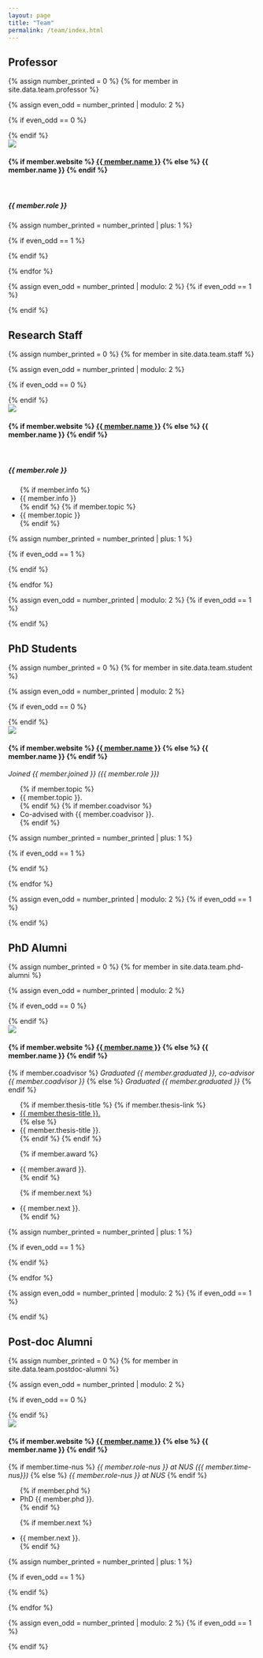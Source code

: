 ```yaml
---
layout: page
title: "Team"
permalink: /team/index.html
---
```


<!-- Jump to [research staff](#research-staff), [PhD students](#phd-students), [PhD alumni](#phd-alumni), [post-doc alumni](#post-doc-alumni). -->

## Professor

{% assign number_printed = 0 %}
{% for member in site.data.team.professor %}

{% assign even_odd = number_printed | modulo: 2 %}

{% if even_odd == 0 %}

<div class="row row-buffer">
{% endif %}

<div class="col-sm-6 clearfix column-buffer">
  <img class="img-responsive team-pic" src="{{ site.url }}{{ site.baseurl }}/images/team/individuals/{{ member.photo }}"  />
  <h4>
    {% if member.website %}
      <a href="{{ member.website }}" target="_blank">{{ member.name }}</a>
    {% else %}
      <a>{{ member.name }}</a>
    {% endif %}
  </h4>
  <br>
  <h5><i>{{ member.role }} </i></h5>

</div>

{% assign number_printed = number_printed | plus: 1 %}

{% if even_odd == 1 %}

</div>
{% endif %}

{% endfor %}

{% assign even_odd = number_printed | modulo: 2 %}
{% if even_odd == 1 %}

</div>
{% endif %}

## Research Staff

{% assign number_printed = 0 %}
{% for member in site.data.team.staff %}

{% assign even_odd = number_printed | modulo: 2 %}

{% if even_odd == 0 %}

<div class="row row-buffer">
{% endif %}

<div class="col-sm-6 clearfix column-buffer">
  <img class="img-responsive team-pic" src="{{ site.url }}{{ site.baseurl }}/images/team/individuals/{{ member.photo }}"  />
  <h4>
    {% if member.website %}
      <a href="{{ member.website }}" target="_blank">{{ member.name }}</a>
    {% else %}
      <a>{{ member.name }}</a>
    {% endif %}
  </h4>
  <br>
  <h5><i>{{ member.role }} </i></h5>

  <ul class="team-info">
  {% if member.info %}
  <li> {{ member.info }} </li>
  {% endif %}
  {% if member.topic %}
  <li> {{ member.topic }} </li>
  {% endif %}
  </ul>

</div>

{% assign number_printed = number_printed | plus: 1 %}

{% if even_odd == 1 %}

</div>
{% endif %}

{% endfor %}

{% assign even_odd = number_printed | modulo: 2 %}
{% if even_odd == 1 %}

</div>
{% endif %}

## PhD Students

{% assign number_printed = 0 %}
{% for member in site.data.team.student %}

{% assign even_odd = number_printed | modulo: 2 %}

{% if even_odd == 0 %}

<div class="row row-buffer">
{% endif %}

<div class="col-sm-6 clearfix column-buffer">
  <img class="img-responsive team-pic" src="{{ site.url }}{{ site.baseurl }}/images/team/individuals/{{ member.photo }}"  />
  <h4>
    {% if member.website %}
      <a href="{{ member.website }}" target="_blank">{{ member.name }}</a>
    {% else %}
      <a>{{ member.name }}</a>
    {% endif %}
  </h4>
  <i>Joined {{ member.joined }} ({{ member.role }}) </i>
  <br>

  <ul class="team-info">
  {% if member.topic %}
  <li> {{ member.topic }}. </li>
  {% endif %}
  {% if member.coadvisor %}
  <li> Co-advised with {{ member.coadvisor }}. </li>
  {% endif %}
  </ul>

</div>

{% assign number_printed = number_printed | plus: 1 %}

{% if even_odd == 1 %}

</div>
{% endif %}

{% endfor %}

{% assign even_odd = number_printed | modulo: 2 %}
{% if even_odd == 1 %}

</div>
{% endif %}

## PhD Alumni

{% assign number_printed = 0 %}
{% for member in site.data.team.phd-alumni %}

{% assign even_odd = number_printed | modulo: 2 %}

{% if even_odd == 0 %}

<div class="row row-buffer">
{% endif %}

<div class="col-sm-6 clearfix column-buffer">
  <img class="img-responsive team-pic" src="{{ site.url }}{{ site.baseurl }}/images/team/individuals/{{ member.photo }}"  />
  <h4>
    {% if member.website %}
      <a href="{{ member.website }}" target="_blank">{{ member.name }}</a>
    {% else %}
      <a>{{ member.name }}</a>
    {% endif %}
  </h4>
  {% if member.coadvisor %}
    <i>Graduated {{ member.graduated }}, co-advisor {{ member.coadvisor }} </i>
  {% else %}
    <i>Graduated {{ member.graduated }} </i>
  {% endif %}
  <br>

  <ul class="team-info">
  {% if member.thesis-title %}
    {% if member.thesis-link %}
      <li><a href="{{ member.thesis-link }}" target="_blank"> {{ member.thesis-title }}. </a></li>
    {% else %}
      <li><a> {{ member.thesis-title }}. </a></li>
    {% endif %}
  {% endif %}

{% if member.award %}

  <li> {{ member.award }}. </li>
  {% endif %}

{% if member.next %}

  <li> {{ member.next }}. </li>
  {% endif %}
  </ul>

</div>

{% assign number_printed = number_printed | plus: 1 %}

{% if even_odd == 1 %}

</div>
{% endif %}

{% endfor %}

{% assign even_odd = number_printed | modulo: 2 %}
{% if even_odd == 1 %}

</div>
{% endif %}

## Post-doc Alumni

{% assign number_printed = 0 %}
{% for member in site.data.team.postdoc-alumni %}

{% assign even_odd = number_printed | modulo: 2 %}

{% if even_odd == 0 %}

<div class="row row-buffer">
{% endif %}

<div class="col-sm-6 clearfix column-buffer">
  <img class="img-responsive team-pic" src="{{ site.url }}{{ site.baseurl }}/images/team/individuals/{{ member.photo }}"  />
  <h4>
    {% if member.website %}
      <a href="{{ member.website }}" target="_blank">{{ member.name }}</a>
    {% else %}
      <a>{{ member.name }}</a>
    {% endif %}
  </h4>
  {% if member.time-nus %}
    <i> {{ member.role-nus }} at NUS ({{ member.time-nus}}) </i>
  {% else %}
    <i> {{ member.role-nus }} at NUS </i>
  {% endif %}
  <br>

  <ul class="team-info">
  {% if member.phd %}
    <li><a>PhD {{ member.phd }}. </a></li>
  {% endif %}

{% if member.next %}

  <li> {{ member.next }}. </li>
  {% endif %}
  </ul>

</div>

{% assign number_printed = number_printed | plus: 1 %}

{% if even_odd == 1 %}

</div>
{% endif %}

{% endfor %}

{% assign even_odd = number_printed | modulo: 2 %}
{% if even_odd == 1 %}

</div>
{% endif %}
